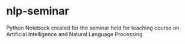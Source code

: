 # nlp-seminar
 Python Notebook created for the seminar held for teaching course on Artificial Intelligence and Natural Language Processing
